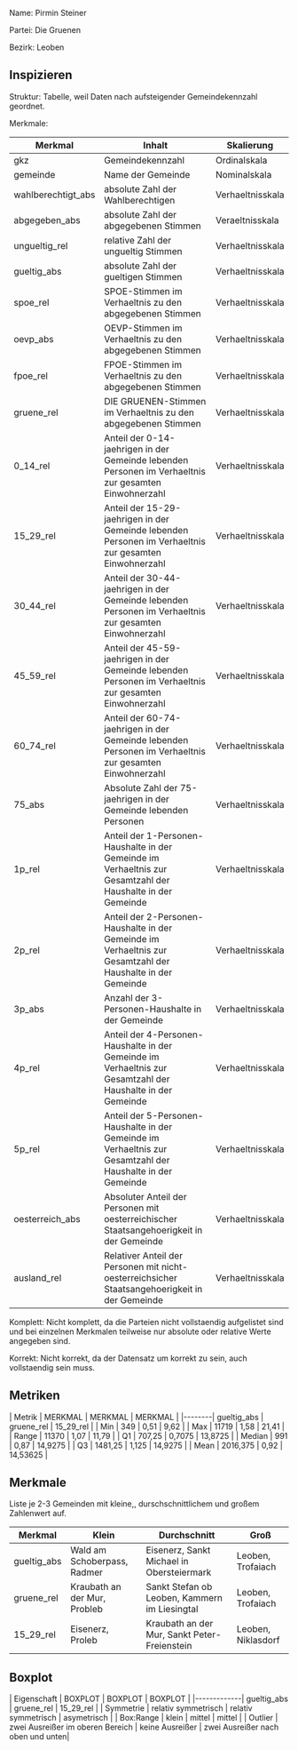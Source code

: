 Name: Pirmin Steiner

Partei: Die Gruenen

Bezirk: Leoben

## Inspizieren

Struktur: Tabelle, weil Daten nach aufsteigender Gemeindekennzahl geordnet.

Merkmale:

| Merkmal | Inhalt | Skalierung |
|---------|---------|----------------|
| gkz | Gemeindekennzahl | Ordinalskala |
| gemeinde | Name der Gemeinde | Nominalskala |
| wahlberechtigt_abs | absolute Zahl der Wahlberechtigen | Verhaeltnisskala |
| abgegeben_abs | absolute Zahl der abgegebenen Stimmen | Veraeltnisskala |
| ungueltig_rel | relative Zahl der ungueltig Stimmen | Verhaeltnisskala |
| gueltig_abs | absolute Zahl der gueltigen Stimmen | Verhaeltnisskala |
| spoe_rel | SPOE-Stimmen im Verhaeltnis zu den abgegebenen Stimmen | Verhaeltnisskala |
| oevp_abs | OEVP-Stimmen im Verhaeltnis zu den abgegebenen Stimmen | Verhaeltnisskala |
| fpoe_rel | FPOE-Stimmen im Verhaeltnis zu den abgegebenen Stimmen | Verhaeltnisskala |
| gruene_rel | DIE GRUENEN-Stimmen im Verhaeltnis zu den abgegebenen Stimmen | Verhaeltnisskala |
| 0_14_rel | Anteil der 0-14-jaehrigen in der Gemeinde lebenden Personen im Verhaeltnis zur gesamten Einwohnerzahl | Verhaeltnisskala |
| 15_29_rel | Anteil der 15-29-jaehrigen in der Gemeinde lebenden Personen im Verhaeltnis zur gesamten Einwohnerzahl | Verhaeltnisskala |
| 30_44_rel | Anteil der 30-44-jaehrigen in der Gemeinde lebenden Personen im Verhaeltnis zur gesamten Einwohnerzahl | Verhaeltnisskala |
| 45_59_rel | Anteil der 45-59-jaehrigen in der Gemeinde lebenden Personen im Verhaeltnis zur gesamten Einwohnerzahl | Verhaeltnisskala |
| 60_74_rel | Anteil der 60-74-jaehrigen in der Gemeinde lebenden Personen im Verhaeltnis zur gesamten Einwohnerzahl | Verhaeltnisskala |
| 75_abs | Absolute Zahl der 75-jaehrigen in der Gemeinde lebenden Personen | Verhaeltnisskala |
| 1p_rel | Anteil der 1-Personen-Haushalte in der Gemeinde im Verhaeltnis zur Gesamtzahl der Haushalte in der Gemeinde | Verhaeltnisskala |
| 2p_rel | Anteil der 2-Personen-Haushalte in der Gemeinde im Verhaeltnis zur Gesamtzahl der Haushalte in der Gemeinde | Verhaeltnisskala |
| 3p_abs | Anzahl der 3-Personen-Haushalte in der Gemeinde | Verhaeltnisskala |
| 4p_rel | Anteil der 4-Personen-Haushalte in der Gemeinde im Verhaeltnis zur Gesamtzahl der Haushalte in der Gemeinde | Verhaeltnisskala |
| 5p_rel | Anteil der 5-Personen-Haushalte in der Gemeinde im Verhaeltnis zur Gesamtzahl der Haushalte in der Gemeinde | Verhaeltnisskala |
| oesterreich_abs | Absoluter Anteil der Personen mit oesterreichischer Staatsangehoerigkeit in der Gemeinde | Verhaeltnisskala |
| ausland_rel | Relativer Anteil der Personen mit nicht-oesterreichsicher Staatsangehoerigkeit in der Gemeinde | Verhaeltnisskala |

Komplett: Nicht komplett, da die Parteien nicht vollstaendig aufgelistet sind und bei einzelnen Merkmalen teilweise nur absolute oder relative Werte angegeben sind.

Korrekt: Nicht korrekt, da der Datensatz um korrekt zu sein, auch vollstaendig sein muss. 

## Metriken

| Metrik | MERKMAL | MERKMAL | MERKMAL |
|--------| gueltig_abs | gruene_rel | 15_29_rel |
| Min | 349 | 0,51 | 9,62 |
| Max | 11719 | 1,58 | 21,41 |
| Range | 11370 | 1,07 | 11,79 |
| Q1 | 707,25 | 0,7075 | 13,8725 |
| Median | 991 | 0,87 | 14,9275 |
| Q3 | 1481,25 | 1,125 | 14,9275 |
| Mean | 2016,375 | 0,92 | 14,53625 |


## Merkmale

Liste je 2-3 Gemeinden mit kleine,, durschschnittlichem und großem Zahlenwert auf.

| Merkmal | Klein | Durchschnitt | Groß |
|---------|-------|--------------|------|
| gueltig_abs | Wald am Schoberpass, Radmer | Eisenerz, Sankt Michael in Obersteiermark | Leoben, Trofaiach |
| gruene_rel | Kraubath an der Mur, Probleb | Sankt Stefan ob Leoben, Kammern im Liesingtal | Leoben, Trofaiach |
| 15_29_rel | Eisenerz, Proleb | Kraubath an der Mur, Sankt Peter-Freienstein | Leoben, Niklasdorf |

## Boxplot

| Eigenschaft | BOXPLOT | BOXPLOT | BOXPLOT |
|-------------| gueltig_abs | gruene_rel | 15_29_rel |
| Symmetrie | relativ symmetrisch | relativ symmetrisch | asymetrisch |
| Box:Range | klein | mittel | mittel |
| Outlier | zwei Ausreißer im oberen Bereich | keine Ausreißer | zwei Ausreißer nach oben und unten|


